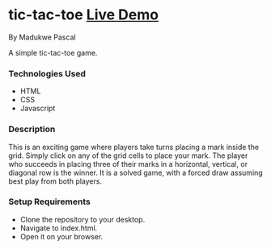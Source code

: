 # tic-tac-toe [Live Demo](https://madukweopt.github.io/tic-tac-toe/)

By Madukwe Pascal

A simple tic-tac-toe game.

### Technologies Used
- HTML
- CSS
- Javascript

### Description
This is an exciting game where players take turns placing a mark inside the grid. Simply click on any of the grid cells to place your mark. The player who succeeds in placing three of their marks in a horizontal, vertical, or diagonal row is the winner. It is a solved game, with a forced draw assuming best play from both players.

### Setup Requirements
- Clone the repository to your desktop.
- Navigate to index.html.
- Open it on your browser.
